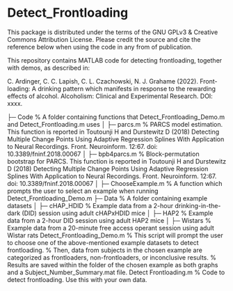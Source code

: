 # Detect_Frontloading

This package is distributed under the terms of the GNU GPLv3 & Creative Commons Attribution License. Please credit the source and cite the reference below when using the code in any from of publication.

This repository contains MATLAB code for detecting frontloading, together with demos, as described in:

C. Ardinger, C. C. Lapish, C. L. Czachowski, N. J. Grahame (2022). Front-loading: A drinking pattern which manifests in response to the rewarding effects of alcohol. Alcoholism: Clinical and Experimental Research. DOI: xxxx.


├─ Code                     		%  A folder containing functions that Detect_Frontloading_Demo.m and Detect_Frontloading.m uses
│  ├─ parcs.m                		%  PARCS model estimation. This function is reported in Toutounji H and Durstewitz D (2018) Detecting Multiple Change Points Using Adaptive Regression Splines With Application to Neural Recordings. Front. Neuroinform. 12:67. doi: 10.3389/fninf.2018.00067
│  ├─ bpb4parcs.m 			        %  Block-permutation bootstrap for PARCS. This function is reported in Toutounji H and Durstewitz D (2018) Detecting Multiple Change Points Using Adaptive Regression Splines With Application to Neural Recordings. Front. Neuroinform. 12:67. doi: 10.3389/fninf.2018.00067
│  ├─ ChooseExample.m 			    %  A function which prompts the user to select an example when running Detect_Frontloading_Demo.m
├─ Data                     		%  A folder containing example datasets
│  ├─ cHAP_HDID				          %  Example data from a 2-hour drinking-in-the-dark (DID) session using adult cHAPxHDID mice 
│  ├─ HAP2					            %  Example data from a 2-hour DID session using adult HAP2 mice 
│  ├─ Wistars				            %  Example data from a 20-minute free access operant session using adult Wistar rats
Detect_Frontloading_Demo.m		  %  This script will prompt the user to choose one of the above-mentioned example datasets to detect frontloading.
						                    %  Then, data from subjects in the chosen example are categorized as frontloaders, non-frontloaders, or inconclusive results.
						                    %  Results are saved within the folder of the chosen example as both graphs and a Subject_Number_Summary.mat file. 
Detect Frontloading.m       		%  Code to detect frontloading. Use this with your own data.
